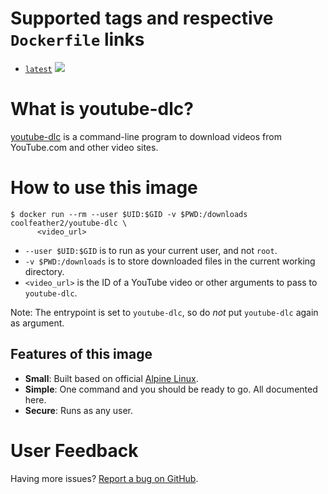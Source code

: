 Supported tags and respective `Dockerfile` links
================================================

  * [`latest`](https://github.com/coolfeather2/docker-youtube-dlc/blob/master/Dockerfile) [![](https://images.microbadger.com/badges/image/coolfeather2/youtube-dlc.svg)](http://microbadger.com/images/coolfeather2/youtube-dlc "Get your own image badge on microbadger.com")


What is youtube-dlc?
==================

[youtube-dlc](https://github.com/blackjack4494/yt-dlc) is a command-line program to download videos from YouTube.com and other video sites.


How to use this image
=====================

    $ docker run --rm --user $UID:$GID -v $PWD:/downloads coolfeather2/youtube-dlc \
          <video_url>

  * `--user $UID:$GID` is to run as your current user, and not `root`.
  * `-v $PWD:/downloads` is to store downloaded files in the current working directory.
  * `<video_url>` is the ID of a YouTube video or other arguments to pass to `youtube-dlc`.

Note: The entrypoint is set to `youtube-dlc`, so do *not* put `youtube-dlc` again as argument.

Features of this image
----------------------

  * **Small**: Built based on official [Alpine Linux](https://registry.hub.docker.com/_/alpine/).
  * **Simple**: One command and you should be ready to go. All documented here.
  * **Secure**: Runs as any user.


User Feedback
=============

Having more issues? [Report a bug on GitHub](https://github.com/coolfeather2/docker-youtube-dlc/issues).
